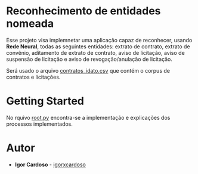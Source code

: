 # Reconhecimento de entidades nomeada

Esse projeto visa implemnetar uma aplicação capaz de reconhecer, usando **Rede Neural**, todas as seguintes entidades: extrato de contrato, extrato de convênio, aditamento de extrato de contrato, aviso de licitação,
aviso de suspensão de licitação e aviso de revogação/anulação de licitação.

Será usado o arquivo [contratos_idato.csv](docs/contratos_idato.csv) que contém o corpus de contratos e licitações.

# Getting Started
No rquivo [root.py](src/root.py) encontra-se a implementação e explicações dos processos implementados.


# Autor
* **Igor Cardoso** - [igorxcardoso](https://github.com/igorxcardoso)